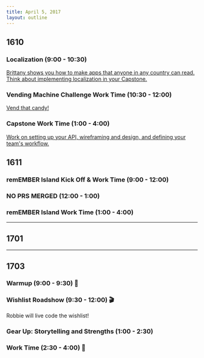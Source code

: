 ```yaml
---
title: April 5, 2017
layout: outline
---
```


## 1610

### Localization (9:00 - 10:30)
[Brittany shows you how to make apps that anyone in any country can read. Think about implementing localization in your Capstone.](http://frontend.turing.io/lessons/capstone.html)

### Vending Machine Challenge Work Time (10:30 - 12:00)
[Vend that candy!](https://github.com/turingschool-examples/vending_machine_challenge)

### Capstone Work Time (1:00 - 4:00)
[Work on setting up your API, wireframing and design, and defining your team's workflow.](http://frontend.turing.io/projects/capstone.html)

## 1611

### remEMBER Island Kick Off & Work Time (9:00 - 12:00)

### NO PRS MERGED (12:00 - 1:00)

### remEMBER Island Work Time (1:00 - 4:00)

-----------------------------------------------

## 1701

-----------------------------------------------

## 1703

### Warmup (9:00 - 9:30) :muscle:

### Wishlist Roadshow (9:30 - 12:00) :clapper:
Robbie will live code the wishlist!

### Gear Up: Storytelling and Strengths (1:00 - 2:30)

### Work Time (2:30 - 4:00) :fax:
